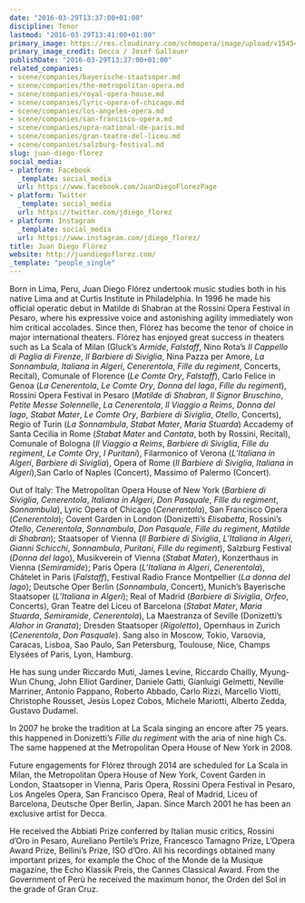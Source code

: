 ```yaml
---
date: "2016-03-29T13:37:00+01:00"
discipline: Tenor
lastmod: "2016-03-29T13:41:00+01:00"
primary_image: https://res.cloudinary.com/schmopera/image/upload/v1545409169/media/webhook-uploads/1459254883172/2016-03-29---Juan-Diego-Florez.jpg.jpg
primary_image_credit: Decca / Josef Gallauer
publishDate: "2016-03-29T13:37:00+01:00"
related_companies:
- scene/companies/bayerische-staatsoper.md
- scene/companies/the-metropolitan-opera.md
- scene/companies/royal-opera-house.md
- scene/companies/lyric-opera-of-chicago.md
- scene/companies/los-angeles-opera.md
- scene/companies/san-francisco-opera.md
- scene/companies/opra-national-de-paris.md
- scene/companies/gran-teatre-del-liceu.md
- scene/companies/salzburg-festival.md
slug: juan-diego-florez
social_media:
- platform: Facebook
  _template: social_media
  url: https://www.facebook.com/JuanDiegoFlorezPage
- platform: Twitter
  _template: social_media
  url: https://twitter.com/jdiego_florez
- platform: Instagram
  _template: social_media
  url: https://www.instagram.com/jdiego_florez/
title: Juan Diego Flórez
website: http://juandiegoflorez.com/
_template: "people_single"
---
```


Born in Lima, Peru, Juan Diego Flórez undertook music studies both in his native Lima and at Curtis Institute in Philadelphia. In 1996 he made his official operatic debut in Matilde di Shabran at the Rossini Opera Festival in Pesaro, where his expressive voice and astonishing agility immediately won him critical accolades. Since then, Flórez has become the tenor of choice in major international theaters.
Flórez has enjoyed great success in theaters such as La Scala of Milan (Gluck’s *Armide*, *Falstaff*, Nino Rota’s *Il Cappello di Paglia di Firenze*, *Il Barbiere di Siviglia*, Nina Pazza per Amore, *La Sonnambula*, *Italiana in Algeri*, *Cenerentola*, *Fille du regiment*, Concerts, Recital), Comunale of Florence (*Le Comte Ory*, *Falstaff*), Carlo Felice in Genoa (*La Cenerentola*, *Le Comte Ory*, *Donna del lago*, *Fille du regiment*), Rossini Opera Festival in Pesaro (*Matilde di Shabran*, *Il Signor Bruschino*, *Petite Messe Solennelle*, *La Cenerentola*, *Il Viaggio a Reims*, *Donna del lago*, *Stabat Mater*, *Le Comte Ory*, *Barbiere di Siviglia*, *Otello*, Concerts), Regio of Turin (*La Sonnambula*, *Stabat Mater*, *Maria Stuarda*) Accademy of Santa Cecilia in Rome (*Stabat Mater* and *Cantata*, both by Rossini, Recital), Comunale of Bologna (*Il Viaggio a Reims*, *Barbiere di Siviglia*, *Fille du regiment*, *Le Comte Ory*, *I Puritani*), Filarmonico of Verona (*L’Italiana in Algeri*, *Barbiere di Siviglia*), Opera of Rome (*Il Barbiere di Siviglia*, *Italiana in Algeri*),San Carlo of Naples (Concert), Massimo of Palermo (Concert).

Out of Italy: The Metropolitan Opera House of New York (*Barbiere di Siviglia*, *Cenerentola*, *Italiana in Algeri*, *Don Pasquale*, *Fille du regiment*, *Sonnambula*), Lyric Opera of Chicago (*Cenerentola*), San Francisco Opera (*Cenerentola*); Covent Garden in London (Donizetti’s *Elisabetta*, Rossini’s *Otello*, *Cenerentola*, *Sonnambula*, *Don Pasquale*, *Fille du regiment*, *Matilde di Shabran*); Staatsoper of Vienna (*Il Barbiere di Siviglia*, *L’Italiana in Algeri*, *Gianni Schicchi*, *Sonnambula*, *Puritani*, *Fille du regiment*), Salzburg Festival (*Donna del lago*), Musikverein of Vienna (*Stabat Mater*), Konzerthaus in Vienna (*Semiramide*); Paris Ópera (*L’Italiana in Algeri*, *Cenerentola*), Châtelet in Paris (*Falstaff*), Festival Radio France Montpellier (*La donna del lago*); Deutsche Oper Berlin (*Sonnambula*, Concert), Munich’s Bayerische Staatsoper (*L’Italiana in Algeri*); Real of Madrid (*Barbiere di Siviglia*, *Orfeo*, Concerts), Gran Teatre del Liceu of Barcelona (*Stabat Mater*, *Maria Stuarda*, *Semiramide*, *Cenerentola*), La Maestranza of Seville (Donizetti’s *Alahor in Granata*); Dresden Staatsoper (*Rigoletto*), Opernhaus in Zurich (*Cenerentola*, *Don Pasquale*). Sang also in Moscow, Tokio, Varsovia, Caracas, Lisboa, Sao Paulo, San Petersburg, Toulouse, Nice, Champs Elysées of Paris, Lyon, Hamburg.

He has sung under Riccardo Muti, James Levine, Riccardo Chailly, Myung-Wun Chung, John Elliot Gardiner, Daniele Gatti, Gianluigi Gelmetti, Neville Marriner, Antonio Pappano, Roberto Abbado, Carlo Rizzi, Marcello Viotti, Christophe Rousset, Jesùs Lopez Cobos, Michele Mariotti, Alberto Zedda, Gustavo Dudamel.

In 2007 he broke the tradition at La Scala singing an encore after 75 years. this happened in Donizetti’s *Fille du regiment* with the aria of nine high Cs. The same happened at the Metropolitan Opera House of New York in 2008.

Future engagements for Flórez through 2014 are scheduled for La Scala in Milan, the Metropolitan Opera House of New York, Covent Garden in London, Staatsoper in Vienna, Paris Opera, Rossini Opera Festival in Pesaro, Los Angeles Opera, San Francisco Opera, Real of Madrid, Liceu of Barcelona, Deutsche Oper Berlin, Japan. Since March 2001 he has been an exclusive artist for Decca.

He received the Abbiati Prize conferred by Italian music critics, Rossini d’Oro in Pesaro, Aureliano Pertile’s Prize, Francesco Tamagno Prize, L’Opera Award Prize, Bellini’s Prize, ISO d’Oro. All his recordings obtained many important prizes, for example the Choc of the Monde de la Musique magazine, the Echo Klassik Preis, the Cannes Classical Award. From the Government of Perù he received the maximum honor, the Orden del Sol in the grade of Gran Cruz.
